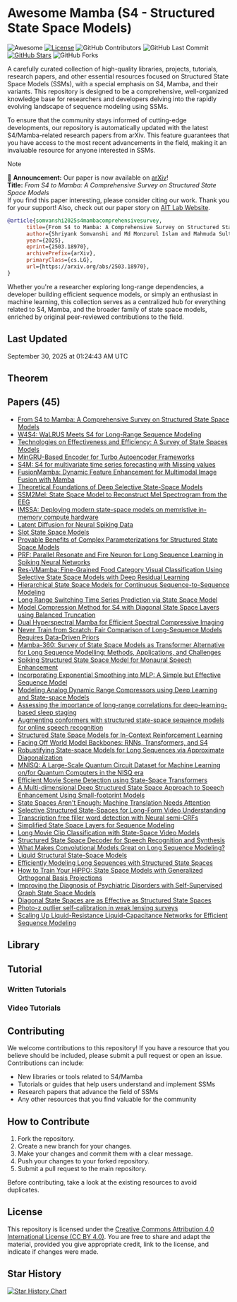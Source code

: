 # Awesome Mamba (S4 - Structured State Space Models)

![Awesome](https://awesome.re/badge.svg)
[![License](https://img.shields.io/badge/license-MIT-blue.svg)](LICENSE)
![GitHub Contributors](https://img.shields.io/github/contributors/gauravfs-14/awesome-mamba.svg)
![GitHub Last Commit](https://img.shields.io/github/last-commit/gauravfs-14/awesome-mamba.svg)
[![GitHub Stars](https://img.shields.io/github/stars/gauravfs-14/awesome-mamba.svg?style=social)](https://github.com/gauravfs-14/awesome-mamba)
![GitHub Forks](https://img.shields.io/github/forks/gauravfs-14/awesome-mamba.svg)

A carefully curated collection of high-quality libraries, projects, tutorials, research papers, and other essential resources focused on Structured State Space Models (SSMs), with a special emphasis on S4, Mamba, and their variants. This repository is designed to be a comprehensive, well-organized knowledge base for researchers and developers delving into the rapidly evolving landscape of sequence modeling using SSMs.

To ensure that the community stays informed of cutting-edge developments, our repository is automatically updated with the latest S4/Mamba-related research papers from arXiv. This feature guarantees that you have access to the most recent advancements in the field, making it an invaluable resource for anyone interested in SSMs.

> [!NOTE]
> 📢 **Announcement:** Our paper is now available on [arXiv](https://arxiv.org/abs/2503.18970)!  
> **Title:** *From S4 to Mamba: A Comprehensive Survey on Structured State Space Models*  
> If you find this paper interesting, please consider citing our work. Thank you for your support! Also, check out our paper story on [AIT Lab Website](https://ait-lab.vercel.app/story/survey-s4).

```bibtex
@article{somvanshi2025s4mambacomprehensivesurvey,
      title={From S4 to Mamba: A Comprehensive Survey on Structured State Space Models}, 
      author={Shriyank Somvanshi and Md Monzurul Islam and Mahmuda Sultana Mimi and Sazzad Bin Bashar Polock and Gaurab Chhetri and Subasish Das},
      year={2025},
      eprint={2503.18970},
      archivePrefix={arXiv},
      primaryClass={cs.LG},
      url={https://arxiv.org/abs/2503.18970}, 
}
```

Whether you're a researcher exploring long-range dependencies, a developer building efficient sequence models, or simply an enthusiast in machine learning, this collection serves as a centralized hub for everything related to S4, Mamba, and the broader family of state space models, enriched by original peer-reviewed contributions to the field.

## Last Updated
September 30, 2025 at 01:24:43 AM UTC


## Theorem

## Papers (45)
- [From S4 to Mamba: A Comprehensive Survey on Structured State Space Models](https://arxiv.org/abs/2503.18970)
- [W4S4: WaLRUS Meets S4 for Long-Range Sequence Modeling](https://arxiv.org/abs/2506.07920)
- [Technologies on Effectiveness and Efficiency: A Survey of State Spaces Models](https://arxiv.org/abs/2503.11224)
- [MinGRU-Based Encoder for Turbo Autoencoder Frameworks](https://arxiv.org/abs/2503.08451)
- [S4M: S4 for multivariate time series forecasting with Missing values](https://arxiv.org/abs/2503.00900)
- [FusionMamba: Dynamic Feature Enhancement for Multimodal Image Fusion with Mamba](https://arxiv.org/abs/2404.09498)
- [Theoretical Foundations of Deep Selective State-Space Models](https://arxiv.org/abs/2402.19047)
- [SSM2Mel: State Space Model to Reconstruct Mel Spectrogram from the EEG](https://arxiv.org/abs/2501.10402)
- [IMSSA: Deploying modern state-space models on memristive in-memory compute hardware](https://arxiv.org/abs/2412.20215)
- [Latent Diffusion for Neural Spiking Data](https://arxiv.org/abs/2407.08751)
- [Slot State Space Models](https://arxiv.org/abs/2406.12272)
- [Provable Benefits of Complex Parameterizations for Structured State Space Models](https://arxiv.org/abs/2410.14067)
- [PRF: Parallel Resonate and Fire Neuron for Long Sequence Learning in Spiking Neural Networks](https://arxiv.org/abs/2410.03530)
- [Res-VMamba: Fine-Grained Food Category Visual Classification Using Selective State Space Models with Deep Residual Learning](https://arxiv.org/abs/2402.15761)
- [Hierarchical State Space Models for Continuous Sequence-to-Sequence Modeling](https://arxiv.org/abs/2402.10211)
- [Long Range Switching Time Series Prediction via State Space Model](https://arxiv.org/abs/2407.19201)
- [Model Compression Method for S4 with Diagonal State Space Layers using Balanced Truncation](https://arxiv.org/abs/2402.15993)
- [Dual Hyperspectral Mamba for Efficient Spectral Compressive Imaging](https://arxiv.org/abs/2406.00449)
- [Never Train from Scratch: Fair Comparison of Long-Sequence Models Requires Data-Driven Priors](https://arxiv.org/abs/2310.02980)
- [Mamba-360: Survey of State Space Models as Transformer Alternative for Long Sequence Modelling: Methods, Applications, and Challenges](https://arxiv.org/abs/2404.16112)
- [Spiking Structured State Space Model for Monaural Speech Enhancement](https://arxiv.org/abs/2309.03641)
- [Incorporating Exponential Smoothing into MLP: A Simple but Effective Sequence Model](https://arxiv.org/abs/2403.17445)
- [Modeling Analog Dynamic Range Compressors using Deep Learning and State-space Models](https://arxiv.org/abs/2403.16331)
- [Assessing the importance of long-range correlations for deep-learning-based sleep staging](https://arxiv.org/abs/2402.17779)
- [Augmenting conformers with structured state-space sequence models for online speech recognition](https://arxiv.org/abs/2309.08551)
- [Structured State Space Models for In-Context Reinforcement Learning](https://arxiv.org/abs/2303.03982)
- [Facing Off World Model Backbones: RNNs, Transformers, and S4](https://arxiv.org/abs/2307.02064)
- [Robustifying State-space Models for Long Sequences via Approximate Diagonalization](https://arxiv.org/abs/2310.01698)
- [MNISQ: A Large-Scale Quantum Circuit Dataset for Machine Learning on/for Quantum Computers in the NISQ era](https://arxiv.org/abs/2306.16627)
- [Efficient Movie Scene Detection using State-Space Transformers](https://arxiv.org/abs/2212.14427)
- [A Multi-dimensional Deep Structured State Space Approach to Speech Enhancement Using Small-footprint Models](https://arxiv.org/abs/2306.00331)
- [State Spaces Aren't Enough: Machine Translation Needs Attention](https://arxiv.org/abs/2304.12776)
- [Selective Structured State-Spaces for Long-Form Video Understanding](https://arxiv.org/abs/2303.14526)
- [Transcription free filler word detection with Neural semi-CRFs](https://arxiv.org/abs/2303.06475)
- [Simplified State Space Layers for Sequence Modeling](https://arxiv.org/abs/2208.04933)
- [Long Movie Clip Classification with State-Space Video Models](https://arxiv.org/abs/2204.01692)
- [Structured State Space Decoder for Speech Recognition and Synthesis](https://arxiv.org/abs/2210.17098)
- [What Makes Convolutional Models Great on Long Sequence Modeling?](https://arxiv.org/abs/2210.09298)
- [Liquid Structural State-Space Models](https://arxiv.org/abs/2209.12951)
- [Efficiently Modeling Long Sequences with Structured State Spaces](https://arxiv.org/abs/2111.00396)
- [How to Train Your HiPPO: State Space Models with Generalized Orthogonal Basis Projections](https://arxiv.org/abs/2206.12037)
- [Improving the Diagnosis of Psychiatric Disorders with Self-Supervised Graph State Space Models](https://arxiv.org/abs/2206.03331)
- [Diagonal State Spaces are as Effective as Structured State Spaces](https://arxiv.org/abs/2203.14343)
- [Photo-z outlier self-calibration in weak lensing surveys](https://arxiv.org/abs/2007.12795)
- [Scaling Up Liquid-Resistance Liquid-Capacitance Networks for Efficient Sequence Modeling](https://arxiv.org/abs/2505.21717)


## Library

## Tutorial

### Written Tutorials

### Video Tutorials

## Contributing

We welcome contributions to this repository! If you have a resource that you believe should be included, please submit a pull request or open an issue. Contributions can include:

- New libraries or tools related to S4/Mamba
- Tutorials or guides that help users understand and implement SSMs
- Research papers that advance the field of SSMs
- Any other resources that you find valuable for the community

## How to Contribute

1. Fork the repository.
2. Create a new branch for your changes.
3. Make your changes and commit them with a clear message.
4. Push your changes to your forked repository.
5. Submit a pull request to the main repository.

Before contributing, take a look at the existing resources to avoid duplicates.

## License

This repository is licensed under the [Creative Commons Attribution 4.0 International License (CC BY 4.0)](LICENSE). You are free to share and adapt the material, provided you give appropriate credit, link to the license, and indicate if changes were made.

## Star History

[![Star History Chart](https://api.star-history.com/svg?repos=gauravfs-14/awesome-mamba)](https://star-history.com/#gauravfs-14/awesome-mamba&Date)
